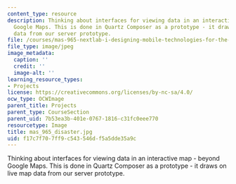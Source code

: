 ```yaml
---
content_type: resource
description: Thinking about interfaces for viewing data in an interactive map - beyond
  Google Maps. This is done in Quartz Composer as a prototype - it draws on live map
  data from our server prototype.
file: /courses/mas-965-nextlab-i-designing-mobile-technologies-for-the-next-billion-users-fall-2008/f17c7f707ff9c543546df5a5dde35a9c_mas_965_disaster.jpg
file_type: image/jpeg
image_metadata:
  caption: ''
  credit: ''
  image-alt: ''
learning_resource_types:
- Projects
license: https://creativecommons.org/licenses/by-nc-sa/4.0/
ocw_type: OCWImage
parent_title: Projects
parent_type: CourseSection
parent_uid: 7b53ea3b-401e-0767-1816-c31fc0eee770
resourcetype: Image
title: mas_965_disaster.jpg
uid: f17c7f70-7ff9-c543-546d-f5a5dde35a9c
---
```

Thinking about interfaces for viewing data in an interactive map - beyond Google Maps. This is done in Quartz Composer as a prototype - it draws on live map data from our server prototype.